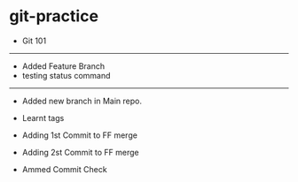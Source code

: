# git-practice
- Git 101
---
- Added Feature Branch  
- testing status command

---
- Added new branch in Main repo.

- Learnt tags

- Adding 1st Commit to FF merge

- Adding 2st Commit to FF merge

- Ammed Commit Check
